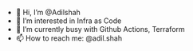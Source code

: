 - 👋 Hi, I’m @Adilshah
- 👀 I’m interested in Infra as Code
- 🌱 I’m currently busy with Github Actions, Terraform
- 📫 How to reach me: @adil.shah

